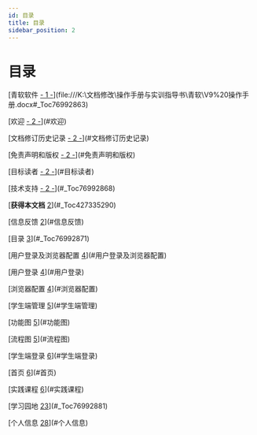 ```yaml
---
id: 目录
title: 目录
sidebar_position: 2
---
```


# 目录

[青软软件 [- 1
-](#_Toc76992863)](file:///K:\文档修改\操作手册与实训指导书\青软\V9%20操作手册.docx#_Toc76992863)

[欢迎 [- 2 -](#欢迎)](#欢迎)

[文档修订历史记录 [- 2 -](#文档修订历史记录)](#文档修订历史记录)

[免责声明和版权 [- 2 -](#免责声明和版权)](#免责声明和版权)

[目标读者 [- 2 -](#目标读者)](#目标读者)

[技术支持 [- 2 -](#_Toc76992868)](#_Toc76992868)

[**获得本文档** [2](#_Toc427335290)](#_Toc427335290)

[信息反馈 [2](#信息反馈)](#信息反馈)

[目录 [3](#_Toc76992871)](#_Toc76992871)

[用户登录及浏览器配置 [4](#用户登录及浏览器配置)](#用户登录及浏览器配置)

[用户登录 [4](#用户登录)](#用户登录)

[浏览器配置 [4](#浏览器配置)](#浏览器配置)

[学生端管理 [5](#学生端管理)](#学生端管理)

[功能图 [5](#功能图)](#功能图)

[流程图 [5](#流程图)](#流程图)

[学生端登录 [6](#学生端登录)](#学生端登录)

[首页 [6](#首页)](#首页)

[实践课程 [6](#实践课程)](#实践课程)

[学习园地 [23](#_Toc76992881)](#_Toc76992881)

[个人信息 [28](#个人信息)](#个人信息)